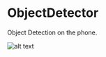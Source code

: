 # ObjectDetector
Object Detection on the phone.

![alt text](https://github.com/hollance/YOLO-CoreML-MPSNNGraph/blob/master/YOLO.jpg)
